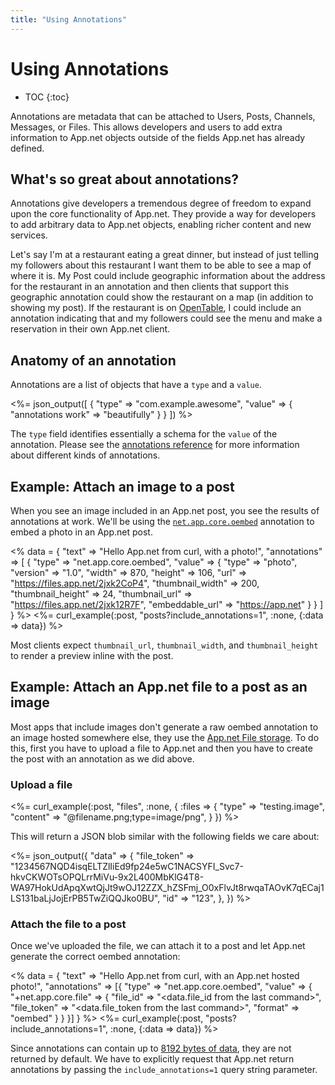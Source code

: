 ```yaml
---
title: "Using Annotations"
---
```


# Using Annotations

* TOC
{:toc}

Annotations are metadata that can be attached to Users, Posts, Channels, Messages, or Files. This allows developers and users to add extra information to App.net objects outside of the fields App.net has already defined.

## What's so great about annotations?

Annotations give developers a tremendous degree of freedom to expand upon the core functionality of App.net. They provide a way for developers to add arbitrary data to App.net objects, enabling richer content and new services.

Let's say I'm at a restaurant eating a great dinner, but instead of just telling my followers about this restaurant I want them to be able to see a map of where it is. My Post could include geographic information about the address for the restaurant in an annotation and then clients that support this geographic annotation could show the restaurant on a map (in addition to showing my post). If the restaurant is on [OpenTable](http://www.opentable.com), I could include an annotation indicating that and my followers could see the menu and make a reservation in their own App.net client.

## Anatomy of an annotation

Annotations are a list of objects that have a `type` and a `value`.

<%= json_output([
    {
        "type" => "com.example.awesome",
        "value" => {
            "annotations work" => "beautifully"
        }
    }
]) %>

The `type` field identifies essentially a schema for the `value` of the annotation. Please see the [annotations reference](/reference/meta/annotations/#documenting-annotations) for more information about different kinds of annotations.

## Example: Attach an image to a post

When you see an image included in an App.net post, you see the results of annotations at work. We'll be using the [`net.app.core.oembed`](https://github.com/appdotnet/object-metadata/blob/master/annotations/net.app.core.oembed.md) annotation to embed a photo in an App.net post.

<% data = {
    "text" => "Hello App.net from curl, with a photo!",
    "annotations" => [
      {
        "type" => "net.app.core.oembed",
        "value" => {
          "type" => "photo",
          "version" => "1.0",
          "width" => 870,
          "height" => 106,
          "url" => "https://files.app.net/2jxk2CoP4",
          "thumbnail_width" => 200,
          "thumbnail_height" => 24,
          "thumbnail_url" => "https://files.app.net/2jxk12R7F",
          "embeddable_url" => "https://app.net"
        }
      }
    ]
} %>
<%= curl_example(:post, "posts?include_annotations=1", :none, {:data => data}) %>

Most clients expect `thumbnail_url`, `thumbnail_width`, and `thumbnail_height` to render a preview inline with the post.

## Example: Attach an App.net file to a post as an image

Most apps that include images don't generate a raw oembed annotation to an image hosted somewhere else, they use the [App.net File storage](/reference/resources/files/). To do this, first you have to upload a file to App.net and then you have to create the post with an annotation as we did above.

### Upload a file

<%= curl_example(:post, "files", :none, {
    :files => {
        "type" => "testing.image",
        "content" => "@filename.png;type=image/png",
    }
}) %>


This will return a JSON blob similar with the following fields we care about:

<%= json_output({
    "data" => {
        "file_token" => "1234567NQD4isqELTZlIiEd9fp24e5wC1NACSYFI_Svc7-hkvCKWOTsOPQLrrMiVu-9x2L400MbKlG4T8-WA97HokUdApqXwtQjJt9wOJ12ZZX_hZSFmj_O0xFlvJt8rwqaTAOvK7qECaj1LS131baLjJojErPB5TwZiQQJko0BU",
        "id" => "123",
    },
}) %>

### Attach the file to a post

Once we've uploaded the file, we can attach it to a post and let App.net generate the correct oembed annotation:

<% data = {
    "text" => "Hello App.net from curl, with an App.net hosted photo!",
    "annotations" => [{
        "type" => "net.app.core.oembed",
        "value" => {
            "+net.app.core.file" => {
                "file_id" => "<data.file_id from the last command>",
                "file_token" => "<data.file_token from the last command>",
                "format" => "oembed"
            }
        }
    }]
} %>
<%= curl_example(:post, "posts?include_annotations=1", :none, {:data => data}) %>

Since annotations can contain up to [8192 bytes of data](/reference/meta/annotations/#limit), they are not returned by default. We have to explicitly request that App.net return annotations by passing the `include_annotations=1` query string parameter.

